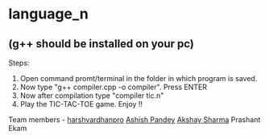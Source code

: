 # language_n
## (g++ should be installed on your pc)
Steps:
1. Open command promt/terminal in the folder in which program is saved.
2. Now type "g++ compiler.cpp -o compiler". Press ENTER
3. Now after compilation type "compiler tic.n"
4. Play the TIC-TAC-TOE game. Enjoy !!

Team members -
[harshvardhanpro](https://github.com/harshvardhanpro)
[Ashish Pandey](https://github.com/apandey13050907)
[Akshay Sharma](https://github.com/achheSharma)
Prashant
Ekam
               
